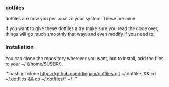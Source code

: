 ### dotfiles
dotfiles are how you personalize your system. These are mine

If you want to give these dotfiles a try make sure you read the code
over, things will go much smoothly that way, and even modify if you 
need to.

### Installation
You can clone the repository wherever you want, but to install, add 
the files to your ~/ (/home/$USER/). 

'''bash
git clone https://github.com/rlingam/dotfiles.git ~/.dotfiles && cd ~/.dotfiles && cp ~/.dotfiles/* ~/
'''

